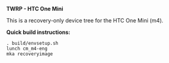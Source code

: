 **TWRP - HTC One Mini**

This is a recovery-only device tree for the HTC One Mini (m4).

**Quick build instructions:**

    . build/envsetup.sh
    lunch cm_m4-eng
    mka recoveryimage
